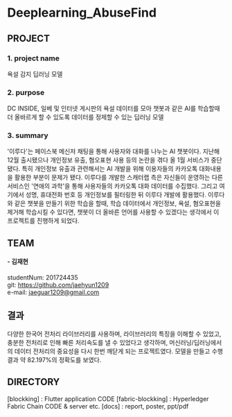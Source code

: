 # Deeplearning_AbuseFind
## PROJECT
  ### 1. project name
  욕설 감지 딥러닝 모델
  ### 2. purpose
  DC INSIDE, 일베 및 인터넷 게시판의 욕설 데이터를 모아 챗봇과 같은 AI를 학습할때 더 올바르게 할 수 있도록 데이터를 정제할 수 있는 딥러닝 모델
  ### 3. summary
  '이루다'는 페이스북 메신저 채팅을 통해 사용자와 대화를 나누는 AI 챗봇이다. 지난해 12월 출시됐으나 개인정보 유출, 혐오표현 사용 등의 논란을 겪다 올 1월 서비스가 중단됐다. 특히 개인정보 유출과 관련해서는 AI 개발을 위해 이용자들의 카카오톡 대화내용을 활용한 부분이 문제가 됐다. 이루다를 개발한 스캐터랩 측은 자신들이 운영하는 다른 서비스인 '연애의 과학'을 통해 사용자들의 카카오톡 대화 데이터를 수집했다. 그리고 여기에서 성명, 휴대전화 번호 등 개인정보를 필터링한 뒤 이루다 개발에 활용했다. 
  이루다와 같은 챗봇을 만들기 위한 학습을 할때, 학습 데이터에서 개인정보, 욕설, 혐오표현을 제거해 학습시킬 수 있다면, 챗봇이 더 올바른 언어를 사용할 수 있겠다는 생각에서 이 프로젝트를 진행하게 되었다. 
  
## TEAM
   
  #### - 김재현  
   studentNum: 201724435  
   git: https://github.com/jaehyun1209  
   e-mail: jaeguar1209@gmail.com  
     
  
  
## 결과
  다양한 한국어 전처리 라이브러리를 사용하며, 라이브러리의 특징을 이해할 수 있었고, 충분한 전처리로 인해 빠른 처리속도를 낼 수 있었다고 생각하며, 머신러닝/딥러닝에서의 데이터 전처리의 중요성을 다시 한번 깨닫게 되는 프로젝트였다. 모델을 만들고 수행결과 약 82.197%의 정확도를 보였다. 
  
  
## DIRECTORY
   [blockking] : Flutter application CODE
   [fabric-blockking] : Hyperledger Fabric Chain CODE & server etc.
   [docs] : report, poster, ppt/pdf
